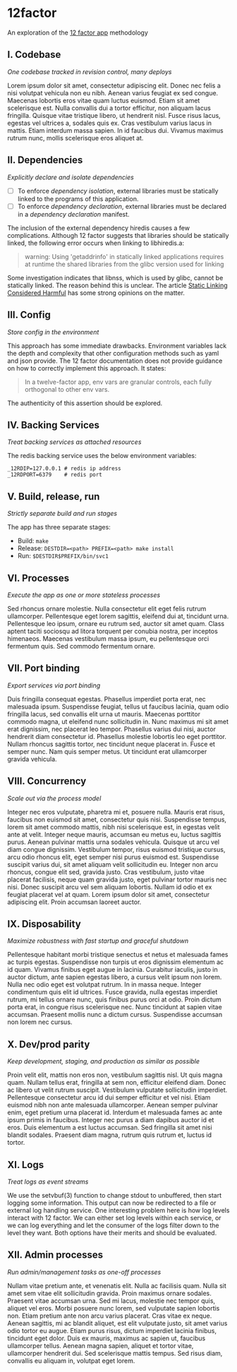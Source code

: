 # 12factor
An exploration of the [12 factor app](http://12factor.net) methodology

## I. Codebase
*One codebase tracked in revision control, many deploys*

Lorem ipsum dolor sit amet, consectetur adipiscing elit. Donec nec felis a nisi volutpat vehicula non eu nibh. Aenean varius feugiat ex sed congue. Maecenas lobortis eros vitae quam luctus euismod. Etiam sit amet scelerisque est. Nulla convallis dui a tortor efficitur, non aliquam lacus fringilla. Quisque vitae tristique libero, ut hendrerit nisl. Fusce risus lacus, egestas vel ultrices a, sodales quis ex. Cras vestibulum varius lacus in mattis. Etiam interdum massa sapien. In id faucibus dui. Vivamus maximus rutrum nunc, mollis scelerisque eros aliquet at.

## II. Dependencies
*Explicitly declare and isolate dependencies*

- [ ] To enforce *dependency isolation*, external libraries must be statically linked to the programs of this application.
- [ ] To enforce *dependency declaration*, external libraries must be declared in a *dependency declaration* manifest.

The inclusion of the external dependency hiredis causes a few complications. Although 12 factor suggests that libraries should be statically linked, the following error occurs when linking to libhiredis.a:
> warning: Using 'getaddrinfo' in statically linked applications requires at runtime the shared libraries from the glibc version used for linking

Some investigation indicates that libnss, which is used by glibc, cannot be statically linked. The reason behind this is unclear. The article [Static Linking Considered Harmful](http://www.akkadia.org/drepper/no_static_linking.html) has some strong opinions on the matter.

## III. Config
*Store config in the environment*

This approach has some immediate drawbacks. Environment variables lack the depth and complexity that other configuration methods such as yaml and json provide.
The 12 factor documentation does not provide guidance on how to correctly implement this approach. It states:
> In a twelve-factor app, env vars are granular controls, each fully orthogonal to other env vars.

The authenticity of this assertion should be explored.

## IV. Backing Services
*Treat backing services as attached resources*

The redis backing service uses the below environment variables:
```
_12RDIP=127.0.0.1 # redis ip address
_12RDPORT=6379    # redis port
```

## V. Build, release, run
*Strictly separate build and run stages*

The app has three separate stages:
* Build:   ```make```
* Release: ```DESTDIR=<path> PREFIX=<path> make install```
* Run:     ```$DESTDIR$PREFIX/bin/svc1```

## VI. Processes
*Execute the app as one or more stateless processes*

Sed rhoncus ornare molestie. Nulla consectetur elit eget felis rutrum ullamcorper. Pellentesque eget lorem sagittis, eleifend dui at, tincidunt urna. Pellentesque leo ipsum, ornare eu rutrum sed, auctor sit amet quam. Class aptent taciti sociosqu ad litora torquent per conubia nostra, per inceptos himenaeos. Maecenas vestibulum massa ipsum, eu pellentesque orci fermentum quis. Sed commodo fermentum ornare.

## VII. Port binding
*Export services via port binding*

Duis fringilla consequat egestas. Phasellus imperdiet porta erat, nec malesuada ipsum. Suspendisse feugiat, tellus ut faucibus lacinia, quam odio fringilla lacus, sed convallis elit urna ut mauris. Maecenas porttitor commodo magna, ut eleifend nunc sollicitudin in. Nunc maximus mi sit amet erat dignissim, nec placerat leo tempor. Phasellus varius dui nisi, auctor hendrerit diam consectetur id. Phasellus molestie lobortis leo eget porttitor. Nullam rhoncus sagittis tortor, nec tincidunt neque placerat in. Fusce et semper nunc. Nam quis semper metus. Ut tincidunt erat ullamcorper gravida vehicula.

## VIII. Concurrency
*Scale out via the process model*

Integer nec eros vulputate, pharetra mi et, posuere nulla. Mauris erat risus, faucibus non euismod sit amet, consectetur quis nisi. Suspendisse tempus, lorem sit amet commodo mattis, nibh nisi scelerisque est, in egestas velit ante at velit. Integer neque mauris, accumsan eu metus eu, luctus sagittis purus. Aenean pulvinar mattis urna sodales vehicula. Quisque ut arcu vel diam congue dignissim. Vestibulum tempor, risus euismod tristique cursus, arcu odio rhoncus elit, eget semper nisi purus euismod est. Suspendisse suscipit varius dui, sit amet aliquam velit sollicitudin eu. Integer non arcu rhoncus, congue elit sed, gravida justo. Cras vestibulum, justo vitae placerat facilisis, neque quam gravida justo, eget pulvinar tortor mauris nec nisi. Donec suscipit arcu vel sem aliquam lobortis. Nullam id odio et ex feugiat placerat vel at quam. Lorem ipsum dolor sit amet, consectetur adipiscing elit. Proin accumsan laoreet auctor.

## IX. Disposability
*Maximize robustness with fast startup and graceful shutdown*

Pellentesque habitant morbi tristique senectus et netus et malesuada fames ac turpis egestas. Suspendisse non turpis ut eros dignissim elementum ac id quam. Vivamus finibus eget augue in lacinia. Curabitur iaculis, justo in auctor dictum, ante sapien egestas libero, a cursus velit ipsum non lorem. Nulla nec odio eget est volutpat rutrum. In in massa neque. Integer condimentum quis elit id ultrices. Fusce gravida, nulla egestas imperdiet rutrum, mi tellus ornare nunc, quis finibus purus orci at odio. Proin dictum porta erat, in congue risus scelerisque nec. Nunc tincidunt at sapien vitae accumsan. Praesent mollis nunc a dictum cursus. Suspendisse accumsan non lorem nec cursus.

## X. Dev/prod parity
*Keep development, staging, and production as similar as possible*

Proin velit elit, mattis non eros non, vestibulum sagittis nisl. Ut quis magna quam. Nullam tellus erat, fringilla at sem non, efficitur eleifend diam. Donec ac libero ut velit rutrum suscipit. Vestibulum vulputate sollicitudin imperdiet. Pellentesque consectetur arcu id dui semper efficitur et vel nisi. Etiam euismod nibh non ante malesuada ullamcorper. Aenean semper pulvinar enim, eget pretium urna placerat id. Interdum et malesuada fames ac ante ipsum primis in faucibus. Integer nec purus a diam dapibus auctor id et eros. Duis elementum a est luctus accumsan. Sed fringilla sit amet nisi blandit sodales. Praesent diam magna, rutrum quis rutrum et, luctus id tortor.

## XI. Logs
*Treat logs as event streams*

We use the setvbuf(3) function to change stdout to unbuffered, then start logging some information. This output can now be redirected to a file or external log handling service. One interesting problem here is how log levels interact with 12 factor. We can either set log levels within each service, or we can log everything  and let the consumer of the logs filter down to the level they want. Both options have their merits and should be evaluated.


## XII. Admin processes
*Run admin/management tasks as one-off processes*

Nullam vitae pretium ante, et venenatis elit. Nulla ac facilisis quam. Nulla sit amet sem vitae elit sollicitudin gravida. Proin maximus ornare sodales. Praesent vitae accumsan urna. Sed mi lacus, molestie nec tempor quis, aliquet vel eros. Morbi posuere nunc lorem, sed vulputate sapien lobortis non. Etiam pretium ante non arcu varius placerat. Cras vitae ex neque. Aenean sagittis, mi ac blandit aliquet, est elit vulputate justo, sit amet varius odio tortor eu augue. Etiam purus risus, dictum imperdiet lacinia finibus, tincidunt eget dolor. Duis ex mauris, maximus ac sapien ut, faucibus ullamcorper tellus. Aenean magna sapien, aliquet et tortor vitae, ullamcorper hendrerit dui. Sed scelerisque mattis tempus. Sed risus diam, convallis eu aliquam in, volutpat eget lorem.
